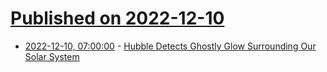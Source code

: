 # [Published on 2022-12-10](index.md)

* [2022-12-10, 07:00:00](https://science.slashdot.org/story/22/12/10/0121209/hubble-detects-ghostly-glow-surrounding-our-solar-system?utm_source=rss1.0mainlinkanon&utm_medium=feed) - [Hubble Detects Ghostly Glow Surrounding Our Solar System](https://science.slashdot.org/story/22/12/10/0121209/hubble-detects-ghostly-glow-surrounding-our-solar-system?utm_source=rss1.0mainlinkanon&utm_medium=feed)
